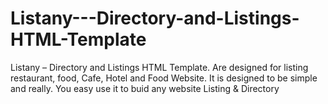 # Listany---Directory-and-Listings-HTML-Template
Listany – Directory and Listings HTML Template. Are designed for listing restaurant, food, Cafe, Hotel and Food Website. It is designed to be simple and really. You easy use it to buid any website Listing &amp; Directory

